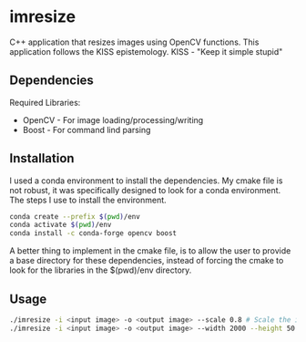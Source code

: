 # imresize
C++ application that resizes images using OpenCV functions.
This application follows the KISS epistemology.
KISS - "Keep it simple stupid"

## Dependencies
Required Libraries:
* OpenCV - For image loading/processing/writing
* Boost - For command lind parsing

## Installation
I used a conda environment to install the dependencies.
My cmake file is not robust, it was specifically designed to look for a conda environment.
The steps I use to install the environment.
```bash
conda create --prefix $(pwd)/env
conda activate $(pwd)/env
conda install -c conda-forge opencv boost
```

A better thing to implement in the cmake file, is to allow the user to provide a base directory
for these dependencies, instead of forcing the cmake to look for the libraries in the $(pwd)/env
directory.

## Usage
```bash
./imresize -i <input image> -o <output image> --scale 0.8 # Scale the input image by a factor of 80% in rows and columns
./imresize -i <input image> -o <output image> --width 2000 --height 50 # Resize the image to have 2000 columns and 50 rows.
```

